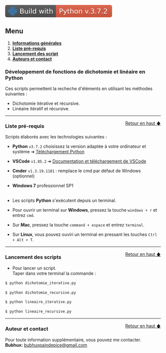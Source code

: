 ![Static Badge](/static/badges/Build-with-Python-3.7.2.svg)  

<div id="top"></div>

## Menu   

1. **[Informations générales](#informations-générales)**   
2. **[Liste pré-requis](liste-pre-requis)**   
3. **[Lancement des script](lancement-scripts)**   
4. **[Auteurs et contact](#auteur-contact)**   


### Développement de fonctions de dichotomie et linéaire en Python   

Ces scripts permettent la recheche d'éléments en utilisant les méthodes suivantes :   
- Dichotomie itérative et récursive.
- Linéaire itératif et récursive.  

--------------------------------------------------------------------------------------------------------------------------------

<div id="liste-pre-requis"></div>
<a href="#top" style="float: right;">Retour en haut 🡅</a>

### Liste pré-requis   

Scripts élaborés avec les technologies suivantes :   

- **Python** ``v3.7.2`` choisissez la version adaptée à votre ordinateur et système ➔ [Téléchargement Python](https://www.python.org/downloads/)   
- **VSCode** ``v1.85.2`` ➔ [Documentation et téléchargement de VSCode](https://code.visualstudio.com/) 
- **Cmder** ``v1.3.19.1181`` : remplace le cmd par défaut de Windows (optionnel)   
- **Windows 7** professionnel SP1   
  &nbsp;   

- Les scripts **Python** s'exécutent depuis un terminal.   
- Pour ouvrir un terminal sur **Windows**, pressez la touche ```windows + r``` et entrez ```cmd```.   
- Sur **Mac**, pressez la touche ```command + espace``` et entrez ```terminal```.   
- Sur **Linux**, vous pouvez ouviri un terminal en pressant les touches ```Ctrl + Alt + T```.   

--------------------------------------------------------------------------------------------------------------------------------

<div id="lancement-scripts"></div>
<a href="#top" style="float: right;">Retour en haut 🡅</a>

### Lancement des scripts   

- Pour lancer un script.   
  Taper dans votre terminal la commande :   

```bash
$ python dichotomie_iterative.py
```   

```bash
$ python dichotomie_recursive.py
```   

```bash
$ python lineaire_iterative.py
```   

```bash
$ python lineaire_recursive.py
```    
--------------------------------------------------------------------------------------------------------------------------------

<div id="auteur-contact"></div>
<a href="#top" style="float: right;">Retour en haut 🡅</a>

### Auteur et contact   

Pour toute information supplémentaire, vous pouvez me contacter.   
**Bubhux:** bubhuxpaindepice@gmail.com    
